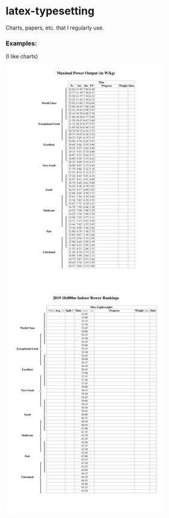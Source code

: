 # latex-typesetting
Charts, papers, etc. that I regularly use. 

### Examples:
(I like charts)

![Image of PowerProfile](https://github.com/ns-mkusper/latex-typesetting/raw/master/training/powerprofile_cycling.png)
![Image of TimesRowing](https://github.com/ns-mkusper/latex-typesetting/raw/master/training/times_rowing.png)
